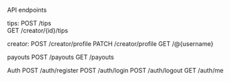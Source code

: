 API endpoints

tips:
POST /tips  
GET /creator/{id}/tips 

creator:
POST /creator/profile 
PATCH /creator/profile
GET /@{username}

payouts
POST /payouts
GET /payouts

Auth
POST /auth/register
POST /auth/login
POST /auth/logout
GET /auth/me